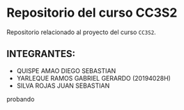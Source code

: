 # Repositorio del curso CC3S2
Repositorio relacionado al proyecto del curso `CC3S2`.
## INTEGRANTES:
- QUISPE AMAO DIEGO SEBASTIAN 
- YARLEQUE RAMOS GABRIEL GERARDO (20194028H)
- SILVA ROJAS JUAN SEBASTIAN

probando
